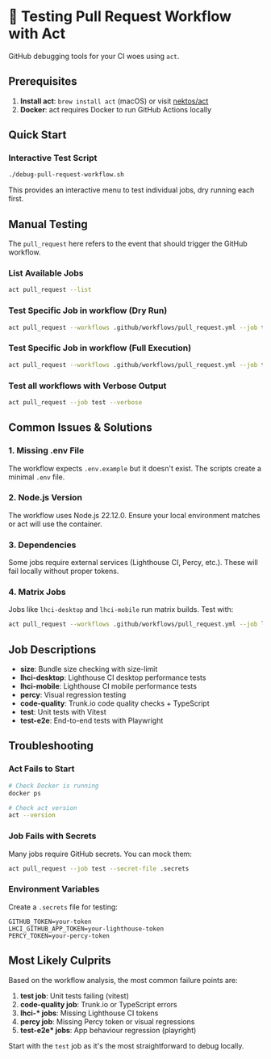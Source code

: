 # 🧪 Testing Pull Request Workflow with Act

GitHub debugging tools for your CI woes using `act`.

## Prerequisites

1. **Install act**: `brew install act` (macOS) or visit [nektos/act](https://github.com/nektos/act)
2. **Docker**: act requires Docker to run GitHub Actions locally

## Quick Start

### Interactive Test Script

```bash
./debug-pull-request-workflow.sh
```

This provides an interactive menu to test individual jobs, dry running each first.

## Manual Testing

The `pull_request` here refers to the event that should trigger the GitHub workflow.

### List Available Jobs

```bash
act pull_request --list
```

### Test Specific Job in workflow (Dry Run)

```bash
act pull_request --workflows .github/workflows/pull_request.yml --job test --dryrun
```

### Test Specific Job in workflow (Full Execution)

```bash
act pull_request --workflows .github/workflows/pull_request.yml --job test
```

### Test all workflows with Verbose Output

```bash
act pull_request --job test --verbose
```

## Common Issues & Solutions

### 1. Missing .env File

The workflow expects `.env.example` but it doesn't exist. The scripts create a minimal `.env` file.

### 2. Node.js Version

The workflow uses Node.js 22.12.0. Ensure your local environment matches or act will use the container.

### 3. Dependencies

Some jobs require external services (Lighthouse CI, Percy, etc.). These will fail locally without proper tokens.

### 4. Matrix Jobs

Jobs like `lhci-desktop` and `lhci-mobile` run matrix builds. Test with:

```bash
act pull_request --workflows .github/workflows/pull_request.yml --job lhci-desktop --matrix theme:cpr
```

## Job Descriptions

- **size**: Bundle size checking with size-limit
- **lhci-desktop**: Lighthouse CI desktop performance tests
- **lhci-mobile**: Lighthouse CI mobile performance tests
- **percy**: Visual regression testing
- **code-quality**: Trunk.io code quality checks + TypeScript
- **test**: Unit tests with Vitest
- **test-e2e**: End-to-end tests with Playwright

## Troubleshooting

### Act Fails to Start

```bash
# Check Docker is running
docker ps

# Check act version
act --version
```

### Job Fails with Secrets

Many jobs require GitHub secrets. You can mock them:

```bash
act pull_request --job test --secret-file .secrets
```

### Environment Variables

Create a `.secrets` file for testing:

```
GITHUB_TOKEN=your-token
LHCI_GITHUB_APP_TOKEN=your-lighthouse-token
PERCY_TOKEN=your-percy-token
```

## Most Likely Culprits

Based on the workflow analysis, the most common failure points are:

1. **test job**: Unit tests failing (vitest)
2. **code-quality job**: Trunk.io or TypeScript errors
3. **lhci-\* jobs**: Missing Lighthouse CI tokens
4. **percy job**: Missing Percy token or visual regressions
5. **test-e2e\* jobs**: App behaviour regression (playright)

Start with the `test` job as it's the most straightforward to debug locally.
